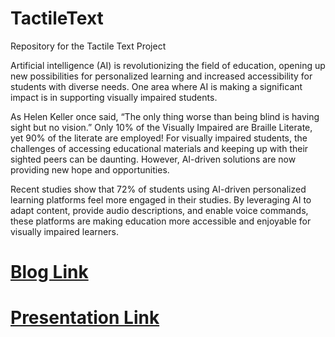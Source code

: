 # TactileText
Repository for the Tactile Text Project

Artificial intelligence (AI) is revolutionizing the field of education, opening up new possibilities for personalized learning and increased accessibility for students with diverse needs. One area where AI is making a significant impact is in supporting visually impaired students.


As Helen Keller once said, “The only thing worse than being blind is having sight but no vision.” Only 10% of the Visually Impaired are Braille Literate, yet 90% of the literate are employed! For visually impaired students, the challenges of accessing educational materials and keeping up with their sighted peers can be daunting. However, AI-driven solutions are now providing new hope and opportunities.


Recent studies show that 72% of students using AI-driven personalized learning platforms feel more engaged in their studies. By leveraging AI to adapt content, provide audio descriptions, and enable voice commands, these platforms are making education more accessible and enjoyable for visually impaired learners.

# [Blog Link](https://medium.com/@vishwakumaresh/tactiletext-a-solution-for-the-visually-impaired-to-access-the-internet-17a123fcb8a0)

# [Presentation Link](https://www.canva.com/design/DAGGmQ0jBMk/aqVkUg49s9aOqhIwYnWgAg/view?utm_content=DAGGmQ0jBMk&utm_campaign=designshare&utm_medium=link&utm_source=editor)
